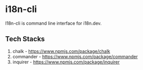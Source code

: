# i18n-cli

I18n-cli is command line interface for i18n.dev.

## Tech Stacks

1. chalk - https://www.npmjs.com/package/chalk
2. commander -  https://www.npmjs.com/package/commander
3. inquirer - https://www.npmjs.com/package/inquirer

